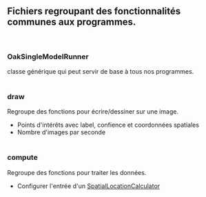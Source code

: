 ## Fichiers regroupant des fonctionnalités communes aux programmes.
<br>

### OakSingleModelRunner

classe générique qui peut servir de base à tous nos programmes.
<br><br>

### draw

Regroupe des fonctions pour écrire/dessiner sur une image.
- Points d'intérêts avec label, confience et coordonnées spatiales
- Nombre d'images par seconde
<br><br>


### compute

Regroupe des fonctions pour traiter les données.
- Configurer l'entrée d'un [SpatialLocationCalculator](https://docs.luxonis.com/projects/api/en/latest/references/python/#depthai.SpatialLocationCalculator)